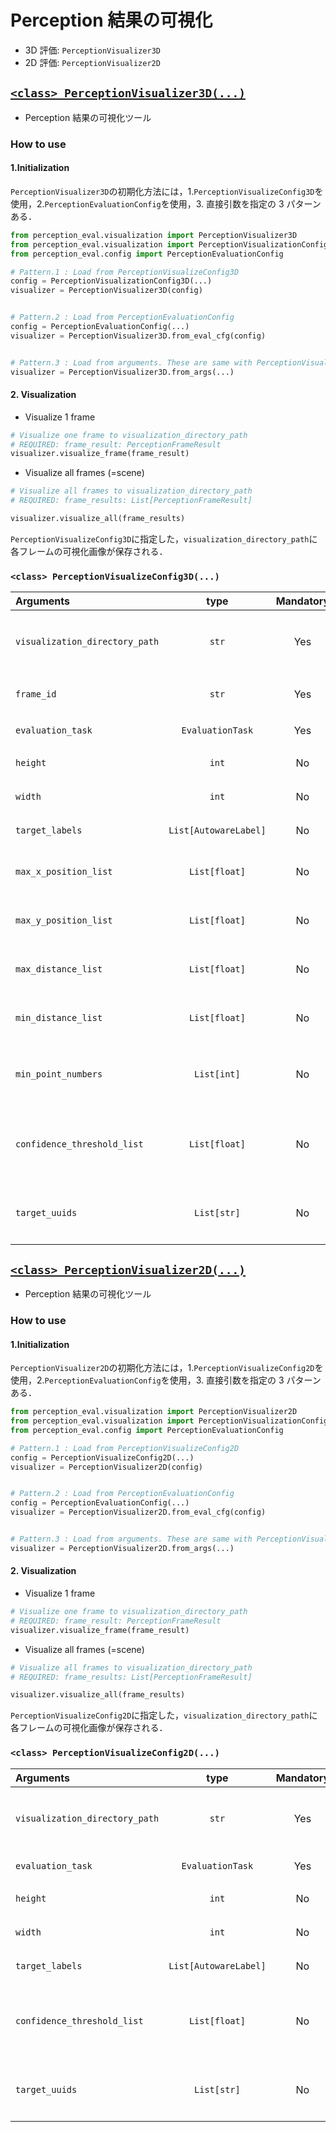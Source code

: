 # Perception 結果の可視化

- 3D 評価: `PerceptionVisualizer3D`
- 2D 評価: `PerceptionVisualizer2D`

## [`<class> PerceptionVisualizer3D(...)`](../../../perception_eval/perception_eval/visualization/perception_visualizer3d.py)

- Perception 結果の可視化ツール

### How to use

#### 1.Initialization

`PerceptionVisualizer3D`の初期化方法には，1.`PerceptionVisualizeConfig3D`を使用，2.`PerceptionEvaluationConfig`を使用，3. 直接引数を指定の 3 パターンある．

```python
from perception_eval.visualization import PerceptionVisualizer3D
from perception_eval.visualization import PerceptionVisualizationConfig3D
from perception_eval.config import PerceptionEvaluationConfig

# Pattern.1 : Load from PerceptionVisualizeConfig3D
config = PerceptionVisualizationConfig3D(...)
visualizer = PerceptionVisualizer3D(config)


# Pattern.2 : Load from PerceptionEvaluationConfig
config = PerceptionEvaluationConfig(...)
visualizer = PerceptionVisualizer3D.from_eval_cfg(config)


# Pattern.3 : Load from arguments. These are same with PerceptionVisualizeConfig3D's arguments
visualizer = PerceptionVisualizer3D.from_args(...)
```

#### 2. Visualization

- Visualize 1 frame

```python
# Visualize one frame to visualization_directory_path
# REQUIRED: frame_result: PerceptionFrameResult
visualizer.visualize_frame(frame_result)
```

- Visualize all frames (=scene)

```python
# Visualize all frames to visualization_directory_path
# REQUIRED: frame_results: List[PerceptionFrameResult]

visualizer.visualize_all(frame_results)
```

`PerceptionVisualizeConfig3D`に指定した，`visualization_directory_path`に各フレームの可視化画像が保存される．

### `<class> PerceptionVisualizeConfig3D(...)`

| Arguments                      |         type          | Mandatory | Description                             |
| :----------------------------- | :-------------------: | :-------: | :-------------------------------------- |
| `visualization_directory_path` |         `str`         |    Yes    | 可視化結果の保存ディレクトリのパス      |
| `frame_id`                     |         `str`         |    Yes    | Frame ID (`base_link` or `map`)         |
| `evaluation_task`              |   `EvaluationTask`    |    Yes    | Perception 評価タスク                   |
| `height`                       |         `int`         |    No     | 可視化画像の height                     |
| `width`                        |         `int`         |    No     | 可視化画像の width                      |
| `target_labels`                | `List[AutowareLabel]` |    No     | 評価対象ラベル                          |
| `max_x_position_list`          |     `List[float]`     |    No     | 評価対象領域の最大 x 位置               |
| `max_y_position_list`          |     `List[float]`     |    No     | 評価対象領域の最大 y 位置               |
| `max_distance_list`            |     `List[float]`     |    No     | 評価対象領域の最大距離                  |
| `min_distance_list`            |     `List[float]`     |    No     | 評価対象領域の最小距離                  |
| `min_point_numbers`            |      `List[int]`      |    No     | 評価対象オブジェクト box 内の最小点群数 |
| `confidence_threshold_list`    |     `List[float]`     |    No     | 評価対象オブジェクトの confidence 閾値  |
| `target_uuids`                 |      `List[str]`      |    No     | 評価対象オブジェクトの GT の uuid       |

## [`<class> PerceptionVisualizer2D(...)`](../../../perception_eval/perception_eval/visualization/perception_visualizer2d.py)

- Perception 結果の可視化ツール

### How to use

#### 1.Initialization

`PerceptionVisualizer2D`の初期化方法には，1.`PerceptionVisualizeConfig2D`を使用，2.`PerceptionEvaluationConfig`を使用，3. 直接引数を指定の 3 パターンある．

```python
from perception_eval.visualization import PerceptionVisualizer2D
from perception_eval.visualization import PerceptionVisualizationConfig2D
from perception_eval.config import PerceptionEvaluationConfig

# Pattern.1 : Load from PerceptionVisualizeConfig2D
config = PerceptionVisualizeConfig2D(...)
visualizer = PerceptionVisualizer2D(config)


# Pattern.2 : Load from PerceptionEvaluationConfig
config = PerceptionEvaluationConfig(...)
visualizer = PerceptionVisualizer2D.from_eval_cfg(config)


# Pattern.3 : Load from arguments. These are same with PerceptionVisualizeConfig2D's arguments
visualizer = PerceptionVisualizer2D.from_args(...)
```

#### 2. Visualization

- Visualize 1 frame

```python
# Visualize one frame to visualization_directory_path
# REQUIRED: frame_result: PerceptionFrameResult
visualizer.visualize_frame(frame_result)
```

- Visualize all frames (=scene)

```python
# Visualize all frames to visualization_directory_path
# REQUIRED: frame_results: List[PerceptionFrameResult]

visualizer.visualize_all(frame_results)
```

`PerceptionVisualizeConfig2D`に指定した，`visualization_directory_path`に各フレームの可視化画像が保存される．

### `<class> PerceptionVisualizeConfig2D(...)`

| Arguments                      |         type          | Mandatory | Description                            |
| :----------------------------- | :-------------------: | :-------: | :------------------------------------- |
| `visualization_directory_path` |         `str`         |    Yes    | 可視化結果の保存ディレクトリのパス     |
| `evaluation_task`              |   `EvaluationTask`    |    Yes    | Perception 評価タスク                  |
| `height`                       |         `int`         |    No     | 可視化画像の height                    |
| `width`                        |         `int`         |    No     | 可視化画像の width                     |
| `target_labels`                | `List[AutowareLabel]` |    No     | 評価対象ラベル                         |
| `confidence_threshold_list`    |     `List[float]`     |    No     | 評価対象オブジェクトの confidence 閾値 |
| `target_uuids`                 |      `List[str]`      |    No     | 評価対象オブジェクトの GT の uuid      |
